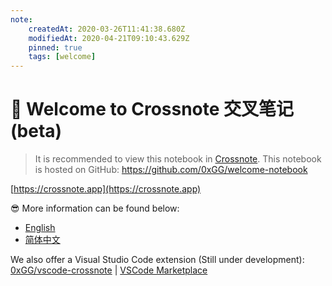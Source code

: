```yaml
---
note:
    createdAt: 2020-03-26T11:41:38.680Z
    modifiedAt: 2020-04-21T09:10:43.629Z
    pinned: true
    tags: [welcome]
---
```


# 📝 Welcome to Crossnote 交叉笔记 (beta)

> It is recommended to view this notebook in [Crossnote](https://crossnote.app/?repo=https%3A%2F%2Fgithub.com%2F0xGG%2Fwelcome-notebook&branch=master&filePath=README.md).
> This notebook is hosted on GitHub: https://github.com/0xGG/welcome-notebook

[https://crossnote.app](https://crossnote.app)

<!-- @crossnote.comment "id":"c53ea3f2-a7ab-44b9-b082-274573753207" -->

😎 More information can be found below:

- [English](./enUS/README.md)
- [简体中文](zhCN/README.md)

We also offer a Visual Studio Code extension (Still under development): [0xGG/vscode-crossnote](https://github.com/0xGG/vscode-crossnote) | [VSCode Marketplace](https://marketplace.visualstudio.com/items?itemName=shd101wyy.crossnote)
